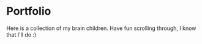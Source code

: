 # Portfolio
Here is a collection of my brain children. Have fun scrolling through, I know that I'll do :) 
